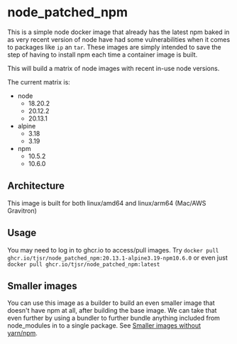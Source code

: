 # node_patched_npm

This is a simple node docker image that already has the latest npm baked in as very recent version of node have had some vulnerabilities when it comes to packages like `ip` an `tar`.  These images are simply intended to save the step of having to install npm each time a container image is built.

This will build a matrix of node images with recent in-use node versions.

The current matrix is:

- node
  + 18.20.2
  + 20.12.2
  + 20.13.1
- alpine
  + 3.18
  + 3.19
- npm
  + 10.5.2
  + 10.6.0

## Architecture

This image is built for both linux/amd64 and linux/arm64 (Mac/AWS Gravitron)

## Usage

You may need to log in to ghcr.io to access/pull images.  Try `docker pull ghcr.io/tjsr/node_patched_npm:20.13.1-alpine3.19-npm10.6.0` or even just
`docker pull ghcr.io/tjsr/node_patched_npm:latest`

## Smaller images

You can use this image as a builder to build an even smaller image that doesn't have npm at all, after building the base image. We can take that even further by using a bundler to further bundle anything included from node_modules in to a single package.  See [Smaller images without yarn/npm](https://github.com/nodejs/docker-node/blob/main/docs/BestPractices.md#smaller-images-without-npmyarn).